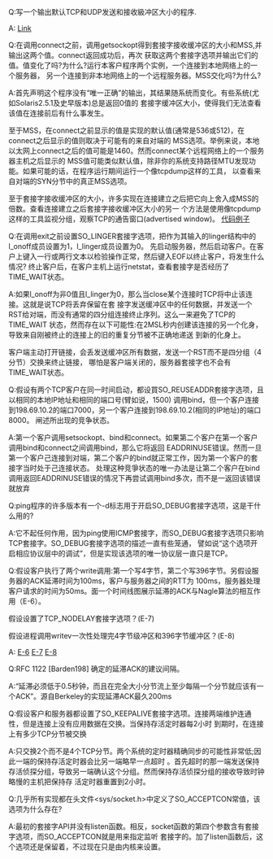 Q:写一个输出默认TCP和UDP发送和接收級冲区大小的程序.

A: [Link](https://github.com/lsill/unpvnote/blob/main/demo/buffer_size.cpp)

Q:在调用connect之前，调用getsockopt得到套接字接收缓冲区的大小和MSS,并输出这两个值。connect返回成功后，再次
获取这两个套接字选项并输出它们的值。值变化了吗?为什么?运行本客户程序两个实例，一个连接到本地网络上的一个服务器，
另一个连接到非本地网络上的一个远程服务器。MSS交化吗?为什么?

A:首先声明这个程序没有“唯一正确”的输出，其结果随系统而变化。有些系统(尤如Solaris2.5.1及史早版本)总是返回0值的
套接字缓冲区大小，使得我们无法查看该值在连接前后有什么事发生。

至于MSS，在connect之前显示的值是实现的默认值(通常是536或512)，在connect之后显示的值则取决于可能有的来自对端的
MSS选项。举例来说，本地以太网上connect之后的值可能是1460。然而connect某个远程网络上的一个服务器主机之后显示的
MSS值可能类似默认值，除非你的系统支持路径MTU发现功能。如果可能的话，在程序运行期间运行一个像tcpdump这样的工具，
以查看来自对端的SYN分节中的真正MSS选项。

至于套接字接收缓冲区的大小，许多实现在连接建立之后把它向上舍入成MSS的倍数。查看连接建立之后套接字接收缓冲区大小的另一
个方法是使用像tcpdump这样的工具监视分组，观察TCP的通告窗口(advertised window)。
[代码例子](https://github.com/lsill/unpvnote/blob/main/sockopt/rcvbuf.c)

Q:在调用exit之前设置SO_LINGER套接字选项，把作为其输入的linger结构中的l_onoff成员设置为1，l_linger成员设置为0。
先启动服务器，然后启动客户。在客户上键入一行或两行文本以检验操作正常，然后键入EOF以终止客户，将发生什么情况?
终止客户后，在客户主机上运行netstat，查看套接字是否经历了TIME_WAIT状态。

A:如果l_onoff为非0值且l_linger为0，那么当close某个连接时TCP将中止该连接。这就是说TCP将丢弃保留在套
接字发送缓冲区中的任何数据，并发送一个RST给对端，而没有通常的四分组连接终止序列。这么一来避免了TCP的TIME_WAIT
状态，然而存在以下可能性:在2MSL秒内创建该连接的另一个化身，导致来自刚被终止的连接上的旧的重复分节被不正确地递送
到新的化身上。

客户端主动打开链接，会丢发送缓冲区所有数据，发送一个RST而不是四分组（4分节）交换来终止链接，
哪怕是客户端关闭的，服务器套接字也不会有TIME_WAIT状态。

Q:假设有两个TCP客户在同一时间启动，都设買SO_REUSEADDR套接字选项，且以相同的本地IP地址和相同的端口号(臂如说，1500)
调用bind，但一个客户连接到198.69.10.2的端口7000，另一个客户连接到198.69.10.2(相同的IP地址)的端口8000。
闸述所出现的竞争状态。

A:第一个客户调用setsockopt、bind和connect。如果第二个客户在第一个客户调用bind和connect之间调用bind，那么它将返回
EADDRINUSE错误。然而一旦第一个客户己连接到对端，第二个客户的bind就正常工作，因为第一个客户的套接字当时处于己连接状态。
处理这种竞爭状态的唯一办法是让第二个客户在bind调用返回EADDRINUSE错误的情况下再尝试调用bind多次，而不是一返回该错误就放弃

Q:ping程序的许多版本有一个-d标志用于开启SO_DEBUG套接字选项，这是干什么用的?

A:它不起任何作用，因为ping使用ICMP套接字，而SO_DEBUG套接字选项只影响TCP套接字。SO_DEBUG套接字选项的描述一直有些笼通，
譬如说“这个选项开启相应协议层中的调试”，但是实现该选项的唯一协议层一直只是TCP。

Q:假设客户执行了两个write调用:第一个写4字节，第二个写396字节。另假设服务器的ACK延滞时间为100ms，客户与服务器之间的RTT为
100ms，服务器处理客户请求的时间为50ms。面一个时间线图展示延滞的ACK与Nagle算法的相互作用（E-6）。

假设设置了TCP_NODELAY套接字选项？(E-7)

假设进程调用writev一次性处理完4字节级冲区和396字节缓冲区？(E-8)

A:
[E-6](https://raw.githubusercontent.com/lsill/gitLink/main/document/photo/note/unix/E_6.jpg)
[E-7](https://raw.githubusercontent.com/lsill/gitLink/main/document/photo/note/unix/E_7.jpg)
[E-8](https://raw.githubusercontent.com/lsill/gitLink/main/document/photo/note/unix/E_8.jpg)

Q:RFC 1122 [Barden198] 确定的延滞ACK的建议间隔。

A:“延滞必须低于0.5秒钟，而且在完全大小分节流上至少每隔一个分节就应该有一个ACK”。源自Berkeley的实现延滞ACK最久200ms

Q:假设客户和服务器都设置了SO_KEEPALIVE套接字选项。连接两端维护连通性，但是连接上没有应用数据在交换。当保持存活定时器每2小时
到期时，在连接上有多少TCP分节被交换

A:只交换2个而不是4个TCP分节。两个系统的定时器精确同步的可能性非常低;因此一端的保持存活定时器会比另一端略早一点超时
。首先超时的那一端发送保持存活侦探分组，导致另一端确认这个分组。然而保持存活侦探分组的接收导致时钟略慢的主机把保持存
活定时器重置到2小时。

Q:几乎所有实现都在头文件<sys/socket.h>中定义了SO_ACCEPTCON常值，该选项为什么存在?

A:最初的套接字API并没有listen函数。相反，socket函数的第四个参数含有套接字选项，而SO_ACCEPTCON就是用来指定监听
套接字的。加了listen函数后，这个选项还是保留着，不过现在只是由内核来设置。



